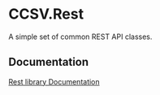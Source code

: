# CCSV.Rest

A simple set of common REST API classes.

## Documentation

[Rest library Documentation](https://github.com/yacineMTB/dingllm.nvim?tab=readme-ov-file#documentation "Rest library Documentation")
